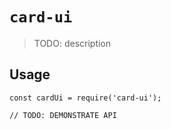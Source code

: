 # `card-ui`

> TODO: description

## Usage

```
const cardUi = require('card-ui');

// TODO: DEMONSTRATE API
```
